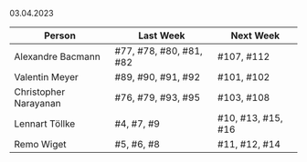 03.04.2023

| Person                | Last Week               | Next Week          |
|-----------------------|-------------------------|--------------------|
| Alexandre Bacmann     | #77, #78, #80, #81, #82 | #107, #112         |
| Valentin Meyer        | #89, #90, #91, #92      | #101, #102         |
| Christopher Narayanan | #76, #79, #93, #95      | #103, #108         |
| Lennart Töllke        | #4, #7, #9              | #10, #13, #15, #16 |
| Remo Wiget            | #5, #6, #8              | #11, #12, #14      |
